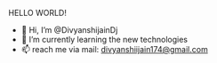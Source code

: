HELLO WORLD! 



- 👋 Hi, I’m @DivyanshijainDj
- 🌱 I’m currently learning the new technologies 
- 📫 reach me via mail: divyanshiijain174@gmail.com 

<!---
DivyanshijainDj/DivyanshijainDj is a ✨ special ✨ repository because its `README.md` (this file) appears on your GitHub profile.
You can click the Preview link to take a look at your changes.
--->
